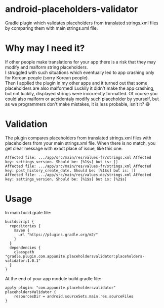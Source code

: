 # android-placeholders-validator
Gradle plugin which validates placeholders from translated strings.xml files by comparing them with main strings.xml file.

# Why may I need it?
If other people make translations for your app there is a risk that they may modify and malform string placeholders.\
I struggled with such situations which eventually led to app crashing only for Korean people (sorry Korean people).\
Then I applied the plugin in my other apps and it turned out that some placeholders are also malformed! Luckily it didn't
make the app crashing, but not luckily, displayed strings were incorrectly formatted.
Of course you could also malform or accidentaly modify such placeholder by yourself, but as we programmers don't make mistakes,
it is less probable, isn't it? :sweat_smile:

# Validation
The plugin compares placeholders from translated strings.xml files with placeholders from your main strings.xml file.
When there is no match, you get clear message with exact place of issue, like this one:

```
Affected file: .../app/src/main/res/values-fr/strings.xml Affected key: settings_version. Should be: [%1$s] but is: [] 
Affected file: .../app/src/main/res/values-fr/strings.xml Affected key: post_history_create_date. Should be: [%1$s] but is: [] 
Affected file: .../app/src/main/res/values-de/strings.xml Affected key: settings_version. Should be: [%1$s] but is: [%2$s] 
```

# Usage
In main build.grale file:

```
buildscript {
  repositories {
    maven {
      url "https://plugins.gradle.org/m2/"
    }
  }
  dependencies {
    classpath "gradle.plugin.com.appunite.placeholdersvalidator:placeholders-validator:1.0.1"
  }
}
```

At the end of your app module build.gradle file:

```
apply plugin: "com.appunite.placeholdersvalidator"
placeholdersValidator {
    resourcesDir = android.sourceSets.main.res.sourceFiles
}

```
